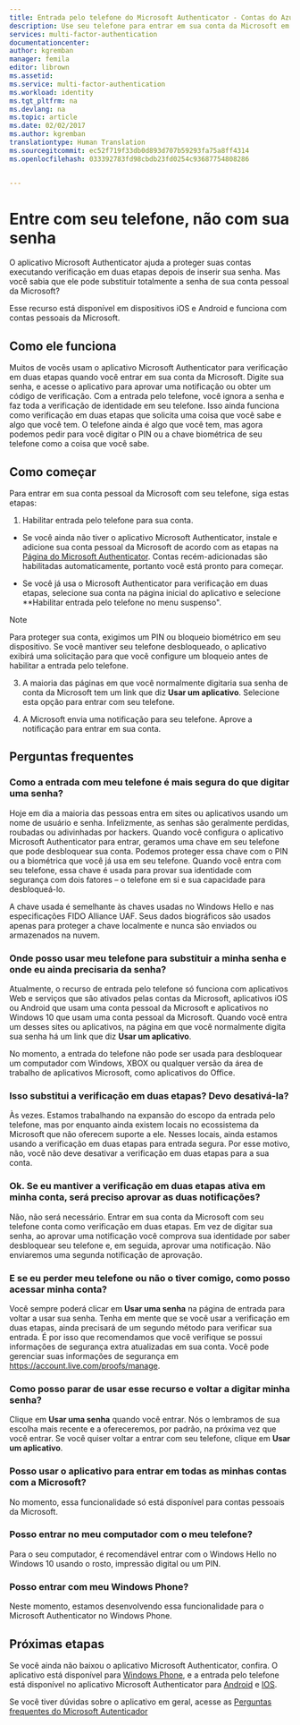 ```yaml
---
title: Entrada pelo telefone do Microsoft Authenticator - Contas do Azure e da Microsoft | Microsoft Docs
description: Use seu telefone para entrar em sua conta da Microsoft em vez de digitar sua senha. Este artigo responde a Perguntas Frequentes sobre esse recurso.
services: multi-factor-authentication
documentationcenter: 
author: kgremban
manager: femila
editor: librown
ms.assetid: 
ms.service: multi-factor-authentication
ms.workload: identity
ms.tgt_pltfrm: na
ms.devlang: na
ms.topic: article
ms.date: 02/02/2017
ms.author: kgremban
translationtype: Human Translation
ms.sourcegitcommit: ec52f719f33db0d893d707b59293fa75a8ff4314
ms.openlocfilehash: 033392783fd98cbdb23fd0254c93687754808286


---
```

# <a name="sign-in-with-your-phone-not-your-password"></a>Entre com seu telefone, não com sua senha

O aplicativo Microsoft Authenticator ajuda a proteger suas contas executando verificação em duas etapas depois de inserir sua senha. Mas você sabia que ele pode substituir totalmente a senha de sua conta pessoal da Microsoft? 

Esse recurso está disponível em dispositivos iOS e Android e funciona com contas pessoais da Microsoft. 

## <a name="how-it-works"></a>Como ele funciona

Muitos de vocês usam o aplicativo Microsoft Authenticator para verificação em duas etapas quando você entrar em sua conta da Microsoft. Digite sua senha, e acesse o aplicativo para aprovar uma notificação ou obter um código de verificação. Com a entrada pelo telefone, você ignora a senha e faz toda a verificação de identidade em seu telefone. Isso ainda funciona como verificação em duas etapas que solicita uma coisa que você sabe e algo que você tem. O telefone ainda é algo que você tem, mas agora podemos pedir para você digitar o PIN ou a chave biométrica de seu telefone como a coisa que você sabe. 

## <a name="how-to-get-started"></a>Como começar

Para entrar em sua conta pessoal da Microsoft com seu telefone, siga estas etapas: 

1. Habilitar entrada pelo telefone para sua conta. 

  - Se você ainda não tiver o aplicativo Microsoft Authenticator, instale e adicione sua conta pessoal da Microsoft de acordo com as etapas na [Página do Microsoft Authenticator](microsoft-authenticator-app-how-to.md). Contas recém-adicionadas são habilitadas automaticamente, portanto você está pronto para começar.

  - Se você já usa o Microsoft Authenticator para verificação em duas etapas, selecione sua conta na página inicial do aplicativo e selecione **Habilitar entrada pelo telefone no menu suspenso".

  >[!NOTE] 
  >Para proteger sua conta, exigimos um PIN ou bloqueio biométrico em seu dispositivo. Se você mantiver seu telefone desbloqueado, o aplicativo exibirá uma solicitação para que você configure um bloqueio antes de habilitar a entrada pelo telefone. 

3. A maioria das páginas em que você normalmente digitaria sua senha de conta da Microsoft tem um link que diz **Usar um aplicativo**. Selecione esta opção para entrar com seu telefone. 

4. A Microsoft envia uma notificação para seu telefone. Aprove a notificação para entrar em sua conta.   

## <a name="faq"></a>Perguntas frequentes 

### <a name="how-is-signing-in-with-my-phone-more-secure-than-typing-a-password"></a>Como a entrada com meu telefone é mais segura do que digitar uma senha?  

Hoje em dia a maioria das pessoas entra em sites ou aplicativos usando um nome de usuário e senha.  Infelizmente, as senhas são geralmente perdidas, roubadas ou adivinhadas por hackers. Quando você configura o aplicativo Microsoft Authenticator para entrar, geramos uma chave em seu telefone que pode desbloquear sua conta. Podemos proteger essa chave com o PIN ou a biométrica que você já usa em seu telefone.  Quando você entra com seu telefone, essa chave é usada para provar sua identidade com segurança com dois fatores – o telefone em si e sua capacidade para desbloqueá-lo. 

A chave usada é semelhante às chaves usadas no Windows Hello e nas especificações FIDO Alliance UAF. Seus dados biográficos são usados apenas para proteger a chave localmente e nunca são enviados ou armazenados na nuvem. 
 
### <a name="where-can-i-use-my-phone-to-replace-my-password-and-where-would-i-still-need-the-password"></a>Onde posso usar meu telefone para substituir a minha senha e onde eu ainda precisaria da senha?  

Atualmente, o recurso de entrada pelo telefone só funciona com aplicativos Web e serviços que são ativados pelas contas da Microsoft, aplicativos iOS ou Android que usam uma conta pessoal da Microsoft e aplicativos no Windows 10 que usam uma conta pessoal da Microsoft. Quando você entra um desses sites ou aplicativos, na página em que você normalmente digita sua senha há um link que diz **Usar um aplicativo**. 

No momento, a entrada do telefone não pode ser usada para desbloquear um computador com Windows, XBOX ou qualquer versão da área de trabalho de aplicativos Microsoft, como aplicativos do Office. 
 
### <a name="does-this-replace-two-step-verification-should-i-turn-it-off"></a>Isso substitui a verificação em duas etapas? Devo desativá-la?   

Às vezes. Estamos trabalhando na expansão do escopo da entrada pelo telefone, mas por enquanto ainda existem locais no ecossistema da Microsoft que não oferecem suporte a ele. Nesses locais, ainda estamos usando a verificação em duas etapas para entrada segura. Por esse motivo, não, você não deve desativar a verificação em duas etapas para a sua conta. 
 
### <a name="okay-if-i-keep-two-step-verification-turned-on-for-my-account-will-i-have-to-approve-two-notifications"></a>Ok. Se eu mantiver a verificação em duas etapas ativa em minha conta, será preciso aprovar as duas notificações?

Não, não será necessário. Entrar em sua conta da Microsoft com seu telefone conta como verificação em duas etapas. Em vez de digitar sua senha, ao aprovar uma notificação você comprova sua identidade por saber desbloquear seu telefone e, em seguida, aprovar uma notificação. Não enviaremos uma segunda notificação de aprovação.

### <a name="what-if-i-lose-my-phone-or-dont-have-it-with-me-how-can-i-access-my-account"></a>E se eu perder meu telefone ou não o tiver comigo, como posso acessar minha conta?  

Você sempre poderá clicar em **Usar uma senha** na página de entrada para voltar a usar sua senha. Tenha em mente que se você usar a verificação em duas etapas, ainda precisará de um segundo método para verificar sua entrada. É por isso que recomendamos que você verifique se possui informações de segurança extra atualizadas em sua conta. Você pode gerenciar suas informações de segurança em https://account.live.com/proofs/manage. 
 
### <a name="how-do-i-stop-using-this-feature-and-go-back-to-entering-my-password"></a>Como posso parar de usar esse recurso e voltar a digitar minha senha?

Clique em **Usar uma senha** quando você entrar. Nós o lembramos de sua escolha mais recente e a ofereceremos, por padrão, na próxima vez que você entrar. Se você quiser voltar a entrar com seu telefone, clique em **Usar um aplicativo**. 
 
### <a name="can-i-use-the-app-to-sign-in-to-all-my-accounts-with-microsoft"></a>Posso usar o aplicativo para entrar em todas as minhas contas com a Microsoft?   
No momento, essa funcionalidade só está disponível para contas pessoais da Microsoft. 
 
### <a name="can-i-sign-into-my-pc-with-my-phone"></a>Posso entrar no meu computador com o meu telefone?  
Para o seu computador, é recomendável entrar com o Windows Hello no Windows 10 usando o rosto, impressão digital ou um PIN.   
 
### <a name="can-i-sign-in-with-my-windows-phone"></a>Posso entrar com meu Windows Phone?  
Neste momento, estamos desenvolvendo essa funcionalidade para o Microsoft Authenticator no Windows Phone. 

## <a name="next-steps"></a>Próximas etapas
Se você ainda não baixou o aplicativo Microsoft Authenticator, confira. O aplicativo está disponível para [Windows Phone](http://go.microsoft.com/fwlink/?Linkid=825071), e a entrada pelo telefone está disponível no aplicativo Microsoft Authenticator para [Android](http://go.microsoft.com/fwlink/?Linkid=825072) e [IOS](http://go.microsoft.com/fwlink/?Linkid=825073).

Se você tiver dúvidas sobre o aplicativo em geral, acesse as [Perguntas frequentes do Microsoft Autenticador](microsoft-authenticator-app-faq.md)



<!--HONumber=Feb17_HO2-->


